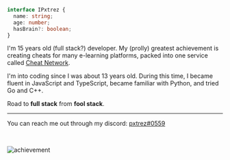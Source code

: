 ```ts
interface IPxtrez {
  name: string;
  age: number;
  hasBrain?: boolean;
}
```

I'm 15 years old (full stack?) developer. My (prolly) greatest achievement is creating cheats for many e-learning platforms, packed into one service called [Cheat Network](https://cheatnetwork.eu).

I'm into coding since I was about 13 years old. During this time, I became fluent in JavaScript and TypeScript, became familiar with Python, and tried Go and C++.

Road to **full stack** from **fool stack**.

---

You can reach me out through my discord: [pxtrez#0559](https://discord.com/users/441244042525671424)

<br/>

![achievement](https://user-images.githubusercontent.com/79142358/201485976-659bcdc0-75ed-4609-8dc4-7ca4ffd2ff7a.png)
